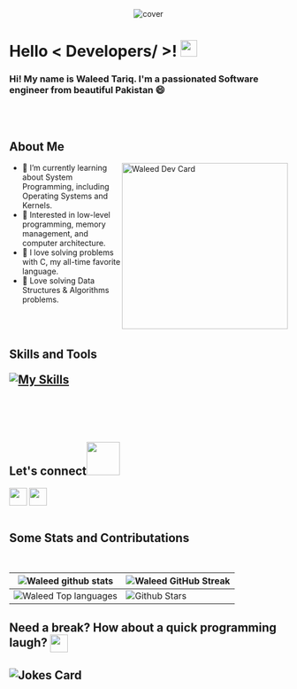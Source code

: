<div align="center">
<img width="" height = "" src="https://miro.medium.com/max/1444/1*Z5-lWkyzcRB5ahgm9qyxvg.png" alt="cover" />
</div>

<h1> Hello < Developers/ >! <img src = "https://raw.githubusercontent.com/MartinHeinz/MartinHeinz/master/wave.gif" width="30"> </h1>
<p align='center'>
</p>

### Hi! My name is Waleed Tariq. I'm a passionated Software engineer from beautiful Pakistan :smile:

<br>
<br>

<h2> About Me</h2>

<a href="https://app.daily.dev/WaleedTariq109"><img src="https://api.daily.dev/devcards/v2/sA38dEgzC.png?type=default&r=faa" align="right" width="300" alt="Waleed Dev Card"/></a>

- 🔭 I’m currently learning about System Programming, including Operating Systems and Kernels.
- 💬 Interested in low-level programming, memory management, and computer architecture.
- 🌟 I love solving problems with C, my all-time favorite language.
- 🚀 Love solving Data Structures & Algorithms problems.

<br>
<br>

<h2> Skills and Tools 

[![My Skills](https://skillicons.dev/icons?i=c,cpp,cmake,vue,nuxtjs,react,redux,vite,vitest,js,ts,html,css,sass,tailwind,bootstrap,webpack,regex,jest,figma,git,firebase,vscode,visualstudio&perline=8)](https://github.com/waleedtariq109)

<br>
<br>

<h2> Let's connect<img src='https://raw.githubusercontent.com/ShahriarShafin/ShahriarShafin/main/Assets/handshake.gif' width="60"> </h2>
<a href = 'https://www.linkedin.com/in/waleed-tariq-khan/'> <img width = '32px' align= 'center' src="https://raw.githubusercontent.com/rahulbanerjee26/githubAboutMeGenerator/main/icons/linked-in-alt.svg"/></a>
<a href = 'https://twitter.com/_binary01'> <img width = '32px' align= 'center' src="https://raw.githubusercontent.com/rahulbanerjee26/githubAboutMeGenerator/main/icons/twitter.svg"/></a>

<br>
<br>

<h2>Some Stats and Contributations</h2>
<br>

| ![Waleed github stats](https://github-readme-stats.vercel.app/api?username=waleedtariq109&show_icons=true&theme=radical) | ![Waleed GitHub Streak](https://github-readme-streak-stats.herokuapp.com/?user=waleedtariq109&theme=radical) |
| --------------------------------------------------------------------------------------------------------------------------------- | ----------------------------------------------------------------------------------------------------------------------------------------------------------------------------------------------------------------- |
| ![Waleed Top languages](https://github-readme-stats.vercel.app/api/top-langs/?username=waleedtariq109&theme=radical&hide_border=false&include_all_commits=false&count_private=false&layout=compact) | ![Github Stars](https://github-readme-stats.vercel.app/api?username=waleedtariq109&show_icons=true&locale=en&count_private=true&hide_rank=true&custom_title=My%20GitHub%20Stats&disable_animations=true&theme=radical) |

<h2> Need a break? How about a quick programming laugh? <img align ='center' src='https://media2.giphy.com/media/UQDSBzfyiBKvgFcSTw/giphy.gif?cid=ecf05e47p3cd513axbek3f56ti3jzizq8hincw20jauyyfyw&rid=giphy.gif' width = "32"></h2>

## ![Jokes Card](https://readme-jokes.vercel.app/api?theme=radical)
